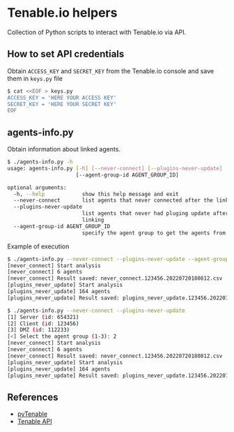 # Tenable.io helpers

Collection of Python scripts to interact with Tenable.io via API.

## How to set API credentials

Obtain `ACCESS_KEY` and `SECRET_KEY` from the Tenable.io console and save them in `keys.py` file

~~~.bash
$ cat <<EOF > keys.py
ACCESS_KEY = 'HERE YOUR ACCESS KEY'
SECRET_KEY = 'HERE YOUR SECRET KEY'
EOF
~~~

## agents-info.py

Obtain information about linked agents.

~~~.bash
$ ./agents-info.py -h
usage: agents-info.py [-h] [--never-connect] [--plugins-never-update]
                      [--agent-group-id AGENT_GROUP_ID]

optional arguments:
  -h, --help            show this help message and exit
  --never-connect       list agents that never connected after the linking
  --plugins-never-update
                        list agents that never had pluging update after the
                        linking
  --agent-group-id AGENT_GROUP_ID
                        specify the agent group to get the agents from

~~~

Example of execution

~~~.bash
$ ./agents-info.py --never-connect --plugins-never-update --agent-group-id 123456
[never_connect] Start analysis
[never_connect] 6 agents
[never_connect] Result saved: never_connect.123456.20220720180812.csv
[plugins_never_update] Start analysis
[plugins_never_update] 164 agents
[plugins_never_update] Result saved: plugins_never_update.123456.20220720180812.csv
~~~

~~~.bash
$ ./agents-info.py --never-connect --plugins-never-update
[1] Server (id: 654321)
[2] Client (id: 123456)
[3] DMZ (id: 112233)
[<] Select the agent group (1-3): 2
[never_connect] Start analysis
[never_connect] 6 agents
[never_connect] Result saved: never_connect.123456.20220720180812.csv
[plugins_never_update] Start analysis
[plugins_never_update] 164 agents
[plugins_never_update] Result saved: plugins_never_update.123456.20220720180812.csv
~~~

## References

* [pyTenable](https://pytenable.readthedocs.io/en/stable/)
* [Tenable API](https://developer.tenable.com/reference/navigate)
